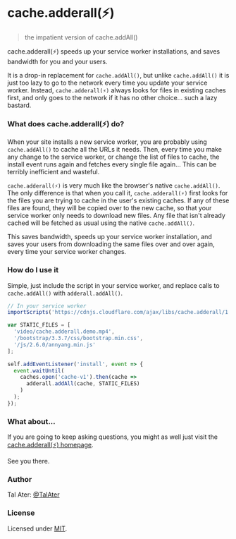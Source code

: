 # cache.adderall(⚡)
> the impatient version of cache.addAll()

cache.adderall(⚡) speeds up your service worker installations, and saves bandwidth for you and your users.

It is a drop-in replacement for `cache.addAll()`, but unlike `cache.addAll()` it is just too lazy to go to the network every time you update your service worker. Instead, `cache.adderall(⚡)` always looks for files in existing caches first, and only goes to the network if it has no other choice… such a lazy bastard.

### What does cache.adderall(⚡) do?

When your site installs a new service worker, you are probably using `cache.addAll()` to cache all the URLs it needs. Then, every time you make any change to the service worker, or change the list of files to cache, the install event runs again and fetches every single file again… This can be terribly inefficient and wasteful.

`cache.adderall(⚡)` is very much like the browser's native `cache.addAll()`. The only difference is that when you call it, `cache.adderall(⚡)` first looks for the files you are trying to cache in the user's existing caches. If any of these files are found, they will be copied over to the new cache, so that your service worker only needs to download new files. Any file that isn't already cached will be fetched as usual using the native `cache.addAll()`.

This saves bandwidth, speeds up your service worker installation, and saves your users from downloading the same files over and over again, every time your service worker changes.

### How do I use it

Simple, just include the script in your service worker, and replace calls to `cache.addAll()` with `adderall.addAll()`.

````javascript
// In your service worker
importScripts('https://cdnjs.cloudflare.com/ajax/libs/cache.adderall/1.0.0/cache.adderall.js');

var STATIC_FILES = [
  'video/cache.adderall.demo.mp4',
  '/bootstrap/3.3.7/css/bootstrap.min.css',
  '/js/2.6.0/annyang.min.js'
];

self.addEventListener('install', event => {
  event.waitUntil(
    caches.open('cache-v1').then(cache =>
      adderall.addAll(cache, STATIC_FILES)
    )
  );
});
````

### What about...

If you are going to keep asking questions, you might as well just visit the [cache.adderall(⚡) homepage](https://www.talater.com/adderall/).

See you there.

### Author

Tal Ater: [@TalAter](https://twitter.com/TalAter)

### License

Licensed under [MIT](https://github.com/TalAter/Progressive-UI-KITT/blob/master/LICENSE).
